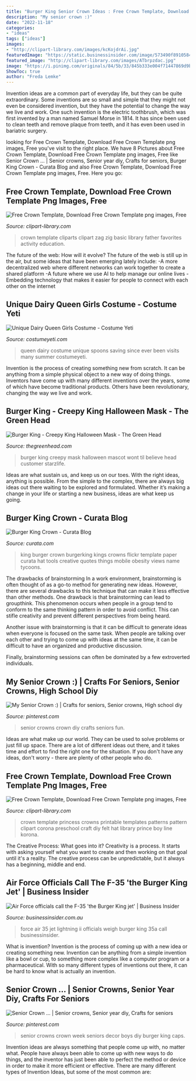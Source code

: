 ```yaml
---
title: "Burger King Senior Crown Ideas : Free Crown Template, Download Free Crown Template Png Images, Free"
description: "My senior crown :)"
date: "2022-11-18"
categories:
- "ideas"
tags: ["ideas"]
images:
- "http://clipart-library.com/images/kcKojdrAi.jpg"
featuredImage: "https://static.businessinsider.com/image/573490f89105842a008c27b4/image.jpg"
featured_image: "http://clipart-library.com/images/ATbrpzdac.jpg"
image: "https://i.pinimg.com/originals/84/5b/33/845b333e004f71447869d9b044fbfee4.jpg"
ShowToc: true
author: "Freda Lemke"
---
```



Invention ideas are a common part of everyday life, but they can be quite extraordinary. Some inventions are so small and simple that they might not even be considered invention, but they have the potential to change the way we live and work. One such invention is the electric toothbrush, which was first invented by a man named Samuel Morse in 1814. It has since been used to clean teeth and remove plaque from teeth, and it has even been used in bariatric surgery.

	

		
looking for Free Crown Template, Download Free Crown Template png images, Free you've visit to the right place. We have 8 Pictures about Free Crown Template, Download Free Crown Template png images, Free like Senior Crown … | Senior crowns, Senior year diy, Crafts for seniors, Burger King Crown - Curata Blog and also Free Crown Template, Download Free Crown Template png images, Free. Here you go:
		
    
## Free Crown Template, Download Free Crown Template Png Images, Free

<img loading=lazy src="http://clipart-library.com/images/ATbrpzdac.jpg" onerror="this.onerror=null;this.src='https://tse1.mm.bing.net/th?id=OIP.wgboSKxuERgkKPdcIyf8hwHaC5&amp;pid=15.1';" alt="Free Crown Template, Download Free Crown Template png images, Free">

_Source: clipart-library.com_

>crown template cliparts clipart zag zig basic library father favorites activity education. 

	

The future of the web: How will it evolve?
The future of the web is still up in the air, but some ideas that have been emerging lately include: 
-A more decentralized web where different networks can work together to create a shared platform 
-A future where we use AI to help manage our online lives 
-Embedding technology that makes it easier for people to connect with each other on the internet

    
## Unique Dairy Queen Girls Costume - Costume Yeti

<img loading=lazy src="https://costumeyeti.com/wp-content/uploads/2017/10/Dairy-Queen-Costume.jpg" onerror="this.onerror=null;this.src='https://tse3.mm.bing.net/th?id=OIP.BnefVS7EiLVCwiCtFyh2pQDYEg&amp;pid=15.1';" alt="Unique Dairy Queen Girls Costume - Costume Yeti">

_Source: costumeyeti.com_

>queen dairy costume unique spoons saving since ever been visits many summer costumeyeti. 

	

Invention is the process of creating something new from scratch. It can be anything from a simple physical object to a new way of doing things. Inventors have come up with many different inventions over the years, some of which have become traditional products. Others have been revolutionary, changing the way we live and work.

    
## Burger King - Creepy King Halloween Mask - The Green Head

<img loading=lazy src="http://www.thegreenhead.com/imgs/burger-king-halloween-mask-3.jpg" onerror="this.onerror=null;this.src='https://tse1.mm.bing.net/th?id=OIP.ao9dzfalvylJnQz-58_mIQAAAA&amp;pid=15.1';" alt="Burger King - Creepy King Halloween Mask - The Green Head">

_Source: thegreenhead.com_

>burger king creepy mask halloween mascot wont til believe head customer starzlife. 

	

Ideas are what sustain us, and keep us on our toes. With the right ideas, anything is possible. From the simple to the complex, there are always big ideas out there waiting to be explored and formulated. Whether it’s making a change in your life or starting a new business, ideas are what keep us going.

    
## Burger King Crown - Curata Blog

<img loading=lazy src="http://www.curata.com/blog/wp-content/uploads/2013/10/4353924366_c33aae94a6_o-1024x795.jpg" onerror="this.onerror=null;this.src='https://tse2.mm.bing.net/th?id=OIP.KwfX0y8p7_zuCPFymcpIYAHaFv&amp;pid=15.1';" alt="Burger King Crown - Curata Blog">

_Source: curata.com_

>king burger crown burgerking kings crowns flickr template paper curata hat tools creative quotes things mobile obesity views name tycoons. 

	

The drawbacks of brainstorming
In a work environment, brainstorming is often thought of as a go-to method for generating new ideas. However, there are several drawbacks to this technique that can make it less effective than other methods.
One drawback is that brainstorming can lead to groupthink. This phenomenon occurs when people in a group tend to conform to the same thinking pattern in order to avoid conflict. This can stifle creativity and prevent different perspectives from being heard.

Another issue with brainstorming is that it can be difficult to generate ideas when everyone is focused on the same task. When people are talking over each other and trying to come up with ideas at the same time, it can be difficult to have an organized and productive discussion.

Finally, brainstorming sessions can often be dominated by a few extroverted individuals.

    
## My Senior Crown :) | Crafts For Seniors, Senior Crowns, High School Diy

<img loading=lazy src="https://i.pinimg.com/originals/84/5b/33/845b333e004f71447869d9b044fbfee4.jpg" onerror="this.onerror=null;this.src='https://tse3.mm.bing.net/th?id=OIP.5aUkJvxgwyWncRmsNMDRPQHaE7&amp;pid=15.1';" alt="My Senior Crown :) | Crafts for seniors, Senior crowns, High school diy">

_Source: pinterest.com_

>senior crowns crown diy crafts seniors fun. 

	

Ideas are what make up our world. They can be used to solve problems or just fill up space. There are a lot of different ideas out there, and it takes time and effort to find the right one for the situation. If you don't have any ideas, don't worry - there are plenty of other people who do.

    
## Free Crown Template, Download Free Crown Template Png Images, Free

<img loading=lazy src="http://clipart-library.com/images/kcKojdrAi.jpg" onerror="this.onerror=null;this.src='https://tse4.mm.bing.net/th?id=OIP.NAIW3RevQ3j5bcjYiVixDAHaEp&amp;pid=15.1';" alt="Free Crown Template, Download Free Crown Template png images, Free">

_Source: clipart-library.com_

>crown template princess crowns printable templates patterns pattern clipart corona preschool craft diy felt hat library prince boy line korona. 

	

The Creative Process: What goes into it?
Creativity is a process. It starts with asking yourself what you want to create and then working on that goal until it's a reality. The creative process can be unpredictable, but it always has a beginning, middle and end.

    
## Air Force Officials Call The F-35 &#039;the Burger King Jet&#039; | Business Insider

<img loading=lazy src="https://static.businessinsider.com/image/573490f89105842a008c27b4/image.jpg" onerror="this.onerror=null;this.src='https://tse4.mm.bing.net/th?id=OIP.sjAdmH04j_pHtIi7IU1gEwHaFj&amp;pid=15.1';" alt="Air Force officials call the F-35 &#039;the Burger King jet&#039; | Business Insider">

_Source: businessinsider.com.au_

>force air 35 jet lightning ii officials weigh burger king 35a call businessinsider. 

	

What is invention?
Invention is the process of coming up with a new idea or creating something new. Invention can be anything from a simple invention like a bowl or cup, to something more complex like a computer program or a pharmaceutical. With so many different types of inventions out there, it can be hard to know what is actually an invention.

    
## Senior Crown … | Senior Crowns, Senior Year Diy, Crafts For Seniors

<img loading=lazy src="https://i.pinimg.com/originals/9a/1a/97/9a1a970389aa456682d2083edb17fa0a.jpg" onerror="this.onerror=null;this.src='https://tse3.mm.bing.net/th?id=OIP.P5KEzgAoovn61gDNmXLb6gHaJ4&amp;pid=15.1';" alt="Senior Crown … | Senior crowns, Senior year diy, Crafts for seniors">

_Source: pinterest.com_

>senior crowns crown week seniors decor boys diy burger king caps. 

	

Invention ideas are always something that people come up with, no matter what. People have always been able to come up with new ways to do things, and the inventor has just been able to perfect the method or device in order to make it more efficient or effective. There are many different types of Invention Ideas, but some of the most common are:

